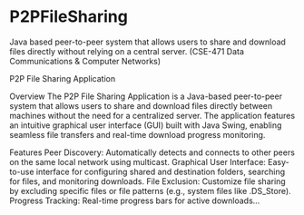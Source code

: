 #  P2PFileSharing
Java based peer-to-peer system that allows users to share and download files directly without relying on a central server. (CSE-471 Data Communications &amp; Computer Networks)


P2P File Sharing Application
<!-- Optional: Replace with your logo or remove -->

Overview
The P2P File Sharing Application is a Java-based peer-to-peer system that allows users to share and download files directly between machines without the need for a centralized server. The application features an intuitive graphical user interface (GUI) built with Java Swing, enabling seamless file transfers and real-time download progress monitoring.

Features
Peer Discovery: Automatically detects and connects to other peers on the same local network using multicast.
Graphical User Interface: Easy-to-use interface for configuring shared and destination folders, searching for files, and monitoring downloads.
File Exclusion: Customize file sharing by excluding specific files or file patterns (e.g., system files like .DS_Store).
Progress Tracking: Real-time progress bars for active downloads...

